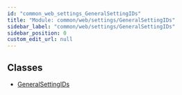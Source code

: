```yaml
---
id: "common_web_settings_GeneralSettingIDs"
title: "Module: common/web/settings/GeneralSettingIDs"
sidebar_label: "common/web/settings/GeneralSettingIDs"
sidebar_position: 0
custom_edit_url: null
---
```


## Classes

- [GeneralSettingIDs](../classes/common_web_settings_GeneralSettingIDs.GeneralSettingIDs.md)

